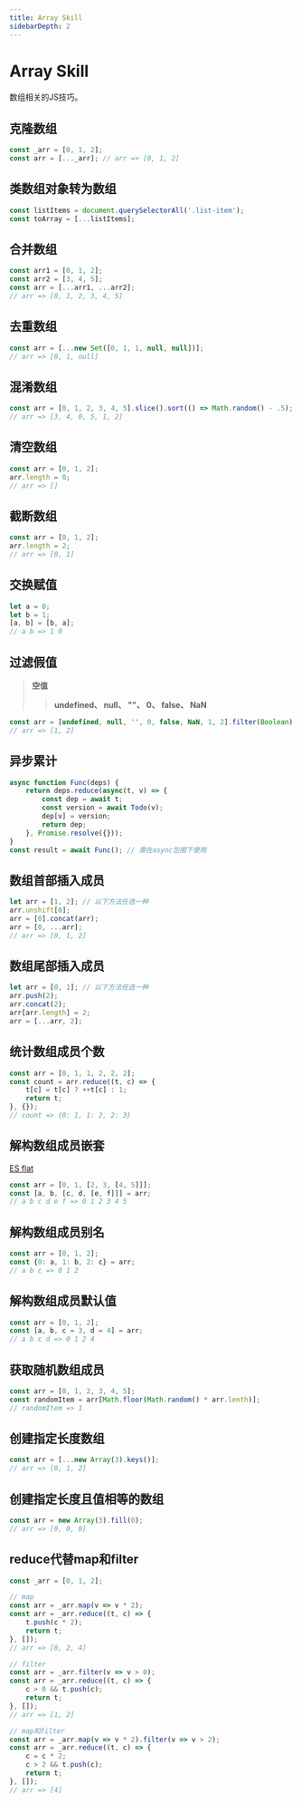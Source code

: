 ```yaml
---
title: Array Skill
sidebarDepth: 2
---
```


# Array Skill
数组相关的JS技巧。

## 克隆数组
```js
const _arr = [0, 1, 2];
const arr = [..._arr]; // arr => [0, 1, 2]
```

## 类数组对象转为数组
```js
const listItems = document.querySelectorAll('.list-item');
const toArray = [...listItems];
```

## 合并数组
```js
const arr1 = [0, 1, 2];
const arr2 = [3, 4, 5];
const arr = [...arr1, ...arr2];
// arr => [0, 1, 2, 3, 4, 5]
```

## 去重数组
```js
const arr = [...new Set([0, 1, 1, null, null])];
// arr => [0, 1, null]
```

## 混淆数组
```js
const arr = [0, 1, 2, 3, 4, 5].slice().sort(() => Math.random() - .5);
// arr => [3, 4, 0, 5, 1, 2]
```

## 清空数组
```js
const arr = [0, 1, 2];
arr.length = 0;
// arr => []
```

## 截断数组
```js
const arr = [0, 1, 2];
arr.length = 2;
// arr => [0, 1]
```

## 交换赋值
```js
let a = 0;
let b = 1;
[a, b] = [b, a];
// a b => 1 0
```

## 过滤假值
> **空值**
>> **undefined、 null、 ""、 0、 false、 NaN**

```js
const arr = [undefined, null, '', 0, false, NaN, 1, 2].filter(Boolean);
// arr => [1, 2]
```

## 异步累计
```js
async function Func(deps) {
    return deps.reduce(async(t, v) => {
        const dep = await t;
        const version = await Todo(v);
        dep[v] = version;
        return dep;
    }, Promise.resolve({}));
}
const result = await Func(); // 需在async包围下使用
```

## 数组首部插入成员
```js
let arr = [1, 2]; // 以下方法任选一种
arr.unshift[0];
arr = [0].concat(arr);
arr = [0, ...arr];
// arr => [0, 1, 2]
```

## 数组尾部插入成员
```js
let arr = [0, 1]; // 以下方法任选一种
arr.push(2);
arr.concat(2);
arr[arr.length] = 2;
arr = [...arr, 2];
```

## 统计数组成员个数
```js
const arr = [0, 1, 1, 2, 2, 2];
const count = arr.reduce((t, c) => {
    t[c] = t[c] ? ++t[c] : 1;
    return t;
}, {});
// count => {0: 1, 1: 2, 2: 3}
```

## 解构数组成员嵌套
[ES flat](https://developer.mozilla.org/en-US/docs/Web/JavaScript/Reference/Global_Objects/Array/flat)
```js
const arr = [0, 1, [2, 3, [4, 5]]];
const [a, b, [c, d, [e, f]]] = arr;
// a b c d e f => 0 1 2 3 4 5
```

## 解构数组成员别名
```js
const arr = [0, 1, 2];
const {0: a, 1: b, 2: c} = arr;
// a b c => 0 1 2
```

## 解构数组成员默认值
```js
const arr = [0, 1, 2];
const [a, b, c = 3, d = 4] = arr;
// a b c d => 0 1 2 4
```

## 获取随机数组成员
```js
const arr = [0, 1, 2, 3, 4, 5];
const randomItem = arr[Math.floor(Math.random() * arr.lenth)];
// randomItem => 1
```

## 创建指定长度数组
```js
const arr = [...new Array(3).keys()];
// arr => [0, 1, 2]
```

## 创建指定长度且值相等的数组
```js
const arr = new Array(3).fill(0);
// arr => [0, 0, 0]
```

## reduce代替map和filter
```js
const _arr = [0, 1, 2];

// map
const arr = _arr.map(v => v * 2);
const arr = _arr.reduce((t, c) => {
    t.push(c * 2);
    return t;
}, []);
// arr => [0, 2, 4]

// filter
const arr = _arr.filter(v => v > 0);
const arr = _arr.reduce((t, c) => {
    c > 0 && t.push(c);
    return t;
}, []);
// arr => [1, 2]

// map和filter
const arr = _arr.map(v => v * 2).filter(v => v > 2);
const arr = _arr.reduce((t, c) => {
    c = c * 2;
    c > 2 && t.push(c);
    return t;
}, []);
// arr => [4]
```